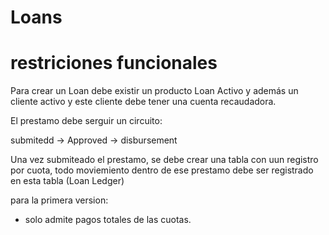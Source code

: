 Loans
=====

restriciones funcionales
========================

Para crear un Loan debe existir un producto Loan Activo y además un cliente activo y este cliente debe tener una cuenta recaudadora.

El prestamo debe serguir un circuito:

submitedd -> Approved -> disbursement

Una vez submiteado el prestamo, se debe crear una tabla con uun registro por cuota, todo moviemiento dentro de ese prestamo debe ser registrado en esta tabla (Loan Ledger)

para la primera version:
- solo admite pagos totales de las cuotas.

